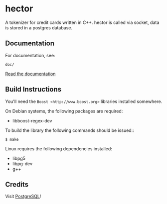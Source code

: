 hector
======

A tokenizer for credit cards written in C++.
hector is called via socket, data is stored in a postgres database.

Documentation
-------------

For documentation, see:

    doc/

[Read the documentation](https://github.com/mkaerger/hector/blob/master/doc/README.md)


Build Instructions
------------------

You'll need the `Boost <http://www.boost.org>` libraries installed somewhere.

On Debian systems, the following packages are required:

- libboost-regex-dev

To build the library the following commands should be issued::

    $ make

Linux requires the following dependencies installed:
- libpg5
- libpg-dev
- g++


Credits
-------

Visit [PostgreSQL](http://www.postgresql.org/)!

